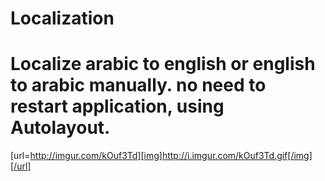 # Localization
# Localize arabic to english or english to arabic manually. no need to restart application, using Autolayout.

[url=http://imgur.com/kOuf3Td][img]http://i.imgur.com/kOuf3Td.gif[/img][/url]
